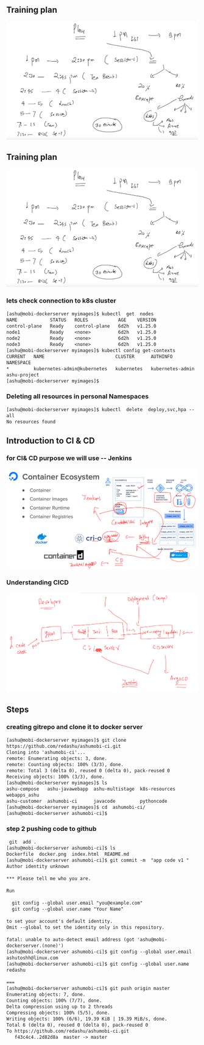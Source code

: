 ## Training plan 

<img src="plan.png">

## Training plan 

<img src="plan.png">

### lets check connection to k8s cluster 

```
[ashu@mobi-dockerserver myimages]$ kubectl  get  nodes
NAME            STATUS   ROLES           AGE    VERSION
control-plane   Ready    control-plane   6d2h   v1.25.0
node1           Ready    <none>          6d2h   v1.25.0
node2           Ready    <none>          6d2h   v1.25.0
node3           Ready    <none>          6d2h   v1.25.0
[ashu@mobi-dockerserver myimages]$ kubectl config get-contexts 
CURRENT   NAME                          CLUSTER      AUTHINFO           NAMESPACE
*         kubernetes-admin@kubernetes   kubernetes   kubernetes-admin   ashu-project
[ashu@mobi-dockerserver myimages]$ 

```

### Deleting all resources in personal Namespaces 

```
[ashu@mobi-dockerserver myimages]$ kubectl  delete  deploy,svc,hpa --all
No resources found
```

## Introduction to CI & CD 

### for CI& CD purpose we will use -- Jenkins 

<img src="ci.png">


### Understanding CICD 

<img src="cicd.png">

## Steps 

### creating gitrepo and clone it to docker server 

```
[ashu@mobi-dockerserver myimages]$ git clone  https://github.com/redashu/ashumobi-ci.git
Cloning into 'ashumobi-ci'...
remote: Enumerating objects: 3, done.
remote: Counting objects: 100% (3/3), done.
remote: Total 3 (delta 0), reused 0 (delta 0), pack-reused 0
Receiving objects: 100% (3/3), done.
[ashu@mobi-dockerserver myimages]$ ls
ashu-compose   ashu-javawebapp  ashu-multistage  k8s-resources  webapps_ashu
ashu-customer  ashumobi-ci      javacode         pythoncode
[ashu@mobi-dockerserver myimages]$ cd  ashumobi-ci/
[ashu@mobi-dockerserver ashumobi-ci]$ 

```

### step 2 pushing code to github 

```
 git  add . 
[ashu@mobi-dockerserver ashumobi-ci]$ ls
Dockerfile  docker.png  index.html  README.md
[ashu@mobi-dockerserver ashumobi-ci]$ git commit -m  "app code v1 "
Author identity unknown

*** Please tell me who you are.

Run

  git config --global user.email "you@example.com"
  git config --global user.name "Your Name"

to set your account's default identity.
Omit --global to set the identity only in this repository.

fatal: unable to auto-detect email address (got 'ashu@mobi-dockerserver.(none)')
[ashu@mobi-dockerserver ashumobi-ci]$ git config --global user.email ashutoshh@linux.com
[ashu@mobi-dockerserver ashumobi-ci]$ git config --global user.name  redashu

===
[ashu@mobi-dockerserver ashumobi-ci]$ git push origin master
Enumerating objects: 7, done.
Counting objects: 100% (7/7), done.
Delta compression using up to 2 threads
Compressing objects: 100% (5/5), done.
Writing objects: 100% (6/6), 19.39 KiB | 19.39 MiB/s, done.
Total 6 (delta 0), reused 0 (delta 0), pack-reused 0
To https://github.com/redashu/ashumobi-ci.git
   f43c4c4..2d82d8a  master -> master
```




